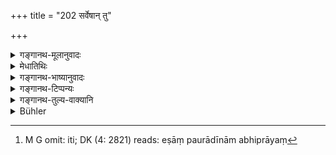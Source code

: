 +++
title = "202 सर्वेषान् तु"

+++

<details><summary>गङ्गानथ-मूलानुवादः</summary>

Having briefly ascertained the wishes of all the people, he shall set up there a member of the same family and then conclude the treaty.—(202)
</details>

<details><summary>मेधातिथिः</summary>

एष पौरादीनाम् अभिप्राय इति[^२८८] संक्षेपेण ज्ञात्वा "नैतद् एवम् इच्छति तत्कुलीनं कर्तुम् इच्छति" अयम् एव तस्मिन् देशे तद्वंश्यं मृदुमलं प्रियसुखकलत्रं तेन संहततत्प्रकृतिभिश् च प्रधानादिभिः **समयं कुर्यात्** समकोशदानादि परिमाणं च भवता मम दैवाकारेण पापेन भवितव्यम्, कार्याकार्ये कालेन स्वयम् उपस्थातव्यम् उभयतो दण्डेन कोशेन चेत्यादि ॥ ७.२०२ ॥


[^२८८]:
     M G omit: iti; DK (4: 2821) reads: eṣāṃ paurādīnām abhiprāyaṃ
</details>

<details><summary>गङ्गानथ-भाष्यानुवादः</summary>

Having briefly ascertained that such and such is the wish of the citizens and other people—‘they do not wish to be governed in such and such a manner, they wish to have a king of the same family as their former ruler,’—*he shall set up a member of the same family*,’ who may he mild-tempered, and happy in his family-surroundings;—and then conclude a treaty with the king thus set up along with his assembled subjects and ministers;—the terms of the treaty being—‘you and I shall have equal shares in your income, you shall consult me in all that you do or not do, at the proper time you shall come and help me with your treasury and force’ and so forth.—(202).
</details>

<details><summary>गङ्गानथ-टिप्पन्यः</summary>

This verse is quoted in *Parāśaramādhava* (Ācāra, p. 403);—and in
*Vīramitrodaya* (Rājanīti, p. 410), which adds the following
notes:—‘*Teṣām*,’ ‘of the minister and other office-bearers of the late
king,’—‘*cikīrṣitam*,’ ‘wish,’—‘*samam*,’ ‘unanimous,’—‘*viditvā*,’
‘having ascertained,’—‘*tadvaṃśyam*,’ ‘one born of the same family as
the king killed in battle’,—‘*sthāpayet*,’ ‘should install him in the
place of the late king’,—‘Saṃyakriyām,’ ‘a compact to the effect that
henceforward you shall behave towards me in such and such a manner’;—and
in *Nrsiṃhaprasāda* (Saṃskāra, p. 73 a).
</details>

<details><summary>गङ्गानथ-तुल्य-वाक्यानि</summary>

*Viṣṇu* (3.47).—‘The King having captured the capital of his enemy,
should invest a prince of the royal race of that country with the royal
dignity. He shall not extirpate the royal race, unless the royal race be
of low descent.’

*Kātyāyana* (Vīramitrodaya-Rājanīti, p. 411).—‘Even though the enemy may
have been wicked, the conqueror should not destroy the Kingdom.’
</details>

<details><summary>Bühler</summary>

202	But having fully ascertained the wishes of all the (conquered), let him place there a relative of the (vanquished ruler on the throne), and let him impose his conditions.
</details>
